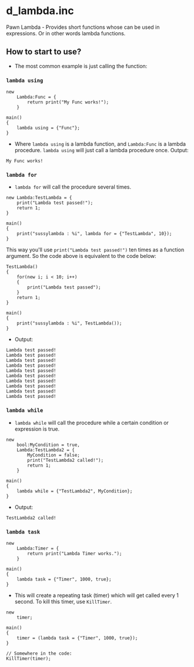 # d_lambda.inc
Pawn Lambda - Provides short functions whose can be used in expressions. Or in other words lambda functions.

## How to start to use?

- The most common example is just calling the function:

### `lambda using`

```pawn
new
	Lambda:Func = {
		return print("My Func works!");
	}

main()
{
	lambda using = {"Func"};
}
```

- Where `lambda using` is a lambda function, and `Lambda:Func` is a lambda procedure. `lambda using` will just call a lambda procedure once. Output:

```
My Func works!
```

### `lambda for`

- `lambda for` will call the procedure several times.

```pawn
new Lambda:TestLambda = {
    print("Lambda test passed!");
    return 1;
}

main()
{
    print("sussylambda : %i", lambda for = {"TestLambda", 10});
}
```

This way you'll use `print("Lambda test passed!")` ten times as a function argument. So the code above is equivalent to the code below:

```pawn
TestLambda()
{
	for(new i; i < 10; i++)
	{
		print("Lambda test passed");
	}
	return 1;
}

main()
{
    print("sussylambda : %i", TestLambda());
}
```

- Output:

```
Lambda test passed!
Lambda test passed!
Lambda test passed!
Lambda test passed!
Lambda test passed!
Lambda test passed!
Lambda test passed!
Lambda test passed!
Lambda test passed!
Lambda test passed!
```

### `lambda while`

- `lambda while` will call the procedure while a certain condition or expression is true. 

```pawn
new 
    bool:MyCondition = true, 
    Lambda:TestLambda2 = {
        MyCondition = false;
        print("TestLambda2 called!");
        return 1;
    }

main()
{
    lambda while = {"TestLambda2", MyCondition};
}
```

- Output:

```
TestLambda2 called!
```

### `lambda task`

```pawn
new
    Lambda:Timer = {
        return print("Lambda Timer works.");
    }

main()
{
    lambda task = {"Timer", 1000, true};
}
```

- This will create a repeating task (timer) which will get called every 1 second. To kill this timer, use `KillTimer`.

```pawn
new
	timer;

main()
{
    timer = (lambda task = {"Timer", 1000, true});
}

// Somewhere in the code:
KillTimer(timer);
```